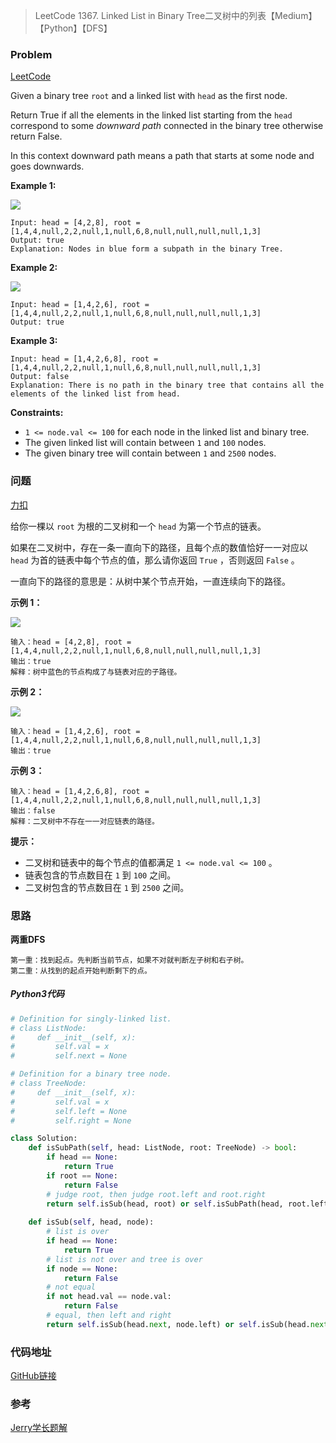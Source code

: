 > LeetCode 1367. Linked List in Binary Tree二叉树中的列表【Medium】【Python】【DFS】

### Problem

[LeetCode](https://leetcode.com/problems/linked-list-in-binary-tree/)

Given a binary tree `root` and a linked list with `head` as the first node. 

Return True if all the elements in the linked list starting from the `head` correspond to some *downward path* connected in the binary tree otherwise return False.

In this context downward path means a path that starts at some node and goes downwards.

**Example 1:**

![](https://cdn.jsdelivr.net/gh/Wonz5130/My-Private-ImgHost/img/sample_1_1720.png)

```
Input: head = [4,2,8], root = [1,4,4,null,2,2,null,1,null,6,8,null,null,null,null,1,3]
Output: true
Explanation: Nodes in blue form a subpath in the binary Tree.  
```

**Example 2:**

![](https://cdn.jsdelivr.net/gh/Wonz5130/My-Private-ImgHost/img/sample_2_1720.png)

```
Input: head = [1,4,2,6], root = [1,4,4,null,2,2,null,1,null,6,8,null,null,null,null,1,3]
Output: true
```

**Example 3:**

```
Input: head = [1,4,2,6,8], root = [1,4,4,null,2,2,null,1,null,6,8,null,null,null,null,1,3]
Output: false
Explanation: There is no path in the binary tree that contains all the elements of the linked list from head.
```

**Constraints:**

- `1 <= node.val <= 100` for each node in the linked list and binary tree.
- The given linked list will contain between `1` and `100` nodes.
- The given binary tree will contain between `1` and `2500` nodes.

### 问题

[力扣](https://leetcode-cn.com/problems/linked-list-in-binary-tree/)

给你一棵以 `root` 为根的二叉树和一个 `head` 为第一个节点的链表。

如果在二叉树中，存在一条一直向下的路径，且每个点的数值恰好一一对应以 `head` 为首的链表中每个节点的值，那么请你返回 `True` ，否则返回 `False` 。

一直向下的路径的意思是：从树中某个节点开始，一直连续向下的路径。 

**示例 1：**

![](https://cdn.jsdelivr.net/gh/Wonz5130/My-Private-ImgHost/img/sample_1_1720.png)

```
输入：head = [4,2,8], root = [1,4,4,null,2,2,null,1,null,6,8,null,null,null,null,1,3]
输出：true
解释：树中蓝色的节点构成了与链表对应的子路径。
```

**示例 2：**

![](https://cdn.jsdelivr.net/gh/Wonz5130/My-Private-ImgHost/img/sample_2_1720.png)

```
输入：head = [1,4,2,6], root = [1,4,4,null,2,2,null,1,null,6,8,null,null,null,null,1,3]
输出：true
```

**示例 3：**

```
输入：head = [1,4,2,6,8], root = [1,4,4,null,2,2,null,1,null,6,8,null,null,null,null,1,3]
输出：false
解释：二叉树中不存在一一对应链表的路径。
```

**提示：**

* 二叉树和链表中的每个节点的值都满足 `1 <= node.val <= 100` 。
* 链表包含的节点数目在 `1` 到 `100` 之间。
* 二叉树包含的节点数目在 `1` 到 `2500` 之间。

### 思路

**两重DFS**

```
第一重：找到起点。先判断当前节点，如果不对就判断左子树和右子树。
第二重：从找到的起点开始判断剩下的点。
```

##### Python3代码

```python
# Definition for singly-linked list.
# class ListNode:
#     def __init__(self, x):
#         self.val = x
#         self.next = None

# Definition for a binary tree node.
# class TreeNode:
#     def __init__(self, x):
#         self.val = x
#         self.left = None
#         self.right = None

class Solution:
    def isSubPath(self, head: ListNode, root: TreeNode) -> bool:
        if head == None:
            return True
        if root == None:
            return False
        # judge root, then judge root.left and root.right
        return self.isSub(head, root) or self.isSubPath(head, root.left) or self.isSubPath(head, root.right)
    
    def isSub(self, head, node):
        # list is over
        if head == None:
            return True
        # list is not over and tree is over
        if node == None:
            return False
        # not equal
        if not head.val == node.val:
            return False
        # equal, then left and right
        return self.isSub(head.next, node.left) or self.isSub(head.next, node.right)
```

### 代码地址

[GitHub链接](https://github.com/Wonz5130/LeetCode-Solutions/blob/master/solutions/1367-Linked-List-in-Binary-Tree/1367.py)

### 参考

[Jerry学长题解](https://leetcode-cn.com/problems/linked-list-in-binary-tree/solution/zhe-ti-jiu-shi-subtreeyi-mao-yi-yang-by-jerry_nju/)
